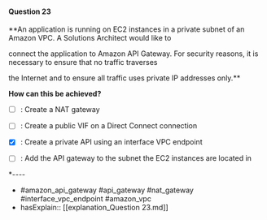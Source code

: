 #### Question  23

**An application is running on EC2 instances in a private subnet of an Amazon VPC. A Solutions Architect would like to

connect the application to Amazon API Gateway. For security reasons, it is necessary to ensure that no traffic traverses

the Internet and to ensure all traffic uses private IP addresses only.**

**How can this be achieved?**

- [ ] :  Create a NAT gateway

- [ ] :  Create a public VIF on a Direct Connect connection

- [x] :  Create a private API using an interface VPC endpoint

- [ ] :  Add the API gateway to the subnet the EC2 instances are located in

*----

- #amazon_api_gateway #api_gateway #nat_gateway #interface_vpc_endpoint #amazon_vpc
- hasExplain:: [[explanation_Question  23.md]]
